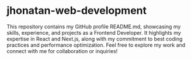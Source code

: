 # jhonatan-web-development
This repository contains my GitHub profile README.md, showcasing my skills, experience, and projects as a Frontend Developer. It highlights my expertise in React and Next.js, along with my commitment to best coding practices and performance optimization. Feel free to explore my work and connect with me for collaboration or inquiries!
